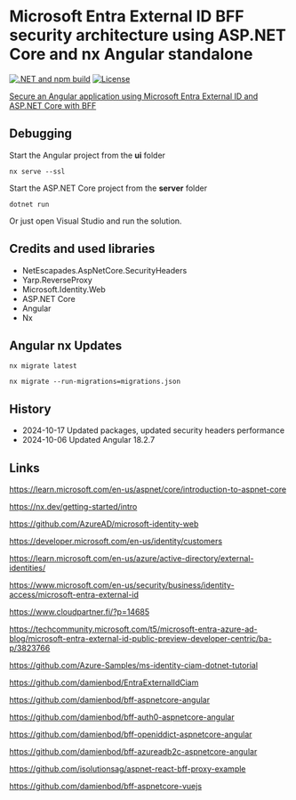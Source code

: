 # Microsoft Entra External ID BFF security architecture using ASP.NET Core and nx Angular standalone

[![.NET and npm build](https://github.com/damienbod/bff-MicrosoftEntraExternalID-aspnetcore-angular/actions/workflows/dotnet.yml/badge.svg)](https://github.com/damienbod/bff-MicrosoftEntraExternalID-aspnetcore-angular/actions/workflows/dotnet.yml) [![License](https://img.shields.io/badge/license-Apache%20License%202.0-blue.svg)](https://github.com/damienbod/bff-MicrosoftEntraExternalID-aspnetcore-angular/blob/main/LICENSE)

[Secure an Angular application using Microsoft Entra External ID and ASP.NET Core with BFF](https://damienbod.com/2023/10/24/secure-an-angular-application-using-microsoft-entra-external-id-and-asp-net-core-with-bff/)

## Debugging

Start the Angular project from the **ui** folder

```
nx serve --ssl
```

Start the ASP.NET Core project from the **server** folder

```
dotnet run
```

Or just open Visual Studio and run the solution.

## Credits and used libraries

- NetEscapades.AspNetCore.SecurityHeaders
- Yarp.ReverseProxy
- Microsoft.Identity.Web
- ASP.NET Core
- Angular 
- Nx

## Angular nx Updates

```
nx migrate latest

nx migrate --run-migrations=migrations.json
```

## History

- 2024-10-17 Updated packages, updated security headers performance
- 2024-10-06 Updated Angular 18.2.7

## Links

https://learn.microsoft.com/en-us/aspnet/core/introduction-to-aspnet-core

https://nx.dev/getting-started/intro

https://github.com/AzureAD/microsoft-identity-web

https://developer.microsoft.com/en-us/identity/customers

https://learn.microsoft.com/en-us/azure/active-directory/external-identities/

https://www.microsoft.com/en-us/security/business/identity-access/microsoft-entra-external-id

https://www.cloudpartner.fi/?p=14685

https://techcommunity.microsoft.com/t5/microsoft-entra-azure-ad-blog/microsoft-entra-external-id-public-preview-developer-centric/ba-p/3823766

https://github.com/Azure-Samples/ms-identity-ciam-dotnet-tutorial

https://github.com/damienbod/EntraExternalIdCiam

https://github.com/damienbod/bff-aspnetcore-angular

https://github.com/damienbod/bff-auth0-aspnetcore-angular

https://github.com/damienbod/bff-openiddict-aspnetcore-angular

https://github.com/damienbod/bff-azureadb2c-aspnetcore-angular

https://github.com/isolutionsag/aspnet-react-bff-proxy-example

https://github.com/damienbod/bff-aspnetcore-vuejs
